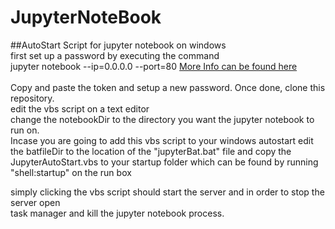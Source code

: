 # JupyterNoteBook
##AutoStart Script for jupyter notebook on windows
<br>
first set up a password by executing the command <br>
jupyter notebook --ip=0.0.0.0 --port=80 [More Info can be found here ](https://jupyter.readthedocs.io/en/latest/ "Jupyter")<br>
<br>
Copy and paste the token and setup a new password. Once done, clone this repository. <br>
edit the vbs script on a text editor <br>
 change the  notebookDir to the directory you want the jupyter notebook to run on. <br>
 Incase you are going to add this vbs script to your windows autostart edit <br>
 the batfileDir to the location of the "jupyterBat.bat" file and copy the JupyterAutoStart.vbs to your startup folder which can be found by running <br>
 "shell:startup" on the run box

simply clicking the vbs script should start the server and in order to stop the server open <br>task manager and kill the jupyter notebook process.
